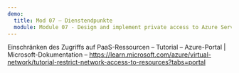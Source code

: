 ```yaml
---
demo:
  title: Mod 07 – Dienstendpunkte
  module: Module 07 - Design and implement private access to Azure Services
---
```

Einschränken des Zugriffs auf PaaS-Ressourcen – Tutorial – Azure-Portal | Microsoft-Dokumentation – https://learn.microsoft.com/azure/virtual-network/tutorial-restrict-network-access-to-resources?tabs=portal

